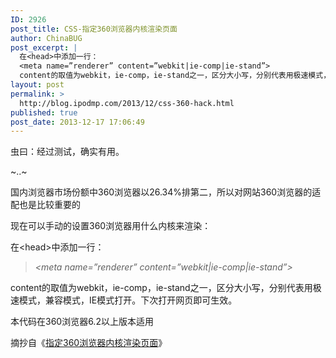 ```yaml
---
ID: 2926
post_title: CSS-指定360浏览器内核渲染页面
author: ChinaBUG
post_excerpt: |
  在<head>中添加一行：
  <meta name=”renderer” content=”webkit|ie-comp|ie-stand”>
  content的取值为webkit，ie-comp，ie-stand之一，区分大小写，分别代表用极速模式，兼容模式，IE模式打开。
layout: post
permalink: >
  http://blog.ipodmp.com/2013/12/css-360-hack.html
published: true
post_date: 2013-12-17 17:06:49
---
```

虫曰：经过测试，确实有用。

~..~

国内浏览器市场份额中360浏览器以26.34%排第二，所以对网站360浏览器的适配也是比较重要的

现在可以手动的设置360浏览器用什么内核来渲染：

在&lt;head&gt;中添加一行：
<blockquote><em>&lt;meta name=”renderer” content=”webkit|ie-comp|ie-stand”&gt;</em></blockquote>
content的取值为webkit，ie-comp，ie-stand之一，区分大小写，分别代表用极速模式，兼容模式，IE模式打开。下次打开网页即可生效。

本代码在360浏览器6.2以上版本适用

摘抄自《<a href="http://www.cnblogs.com/DajiangDev/p/3441961.html">指定360浏览器内核渲染页面</a>》